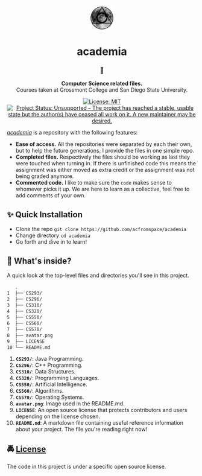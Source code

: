 <!-- HEADING -->

<p align="center">
  <img src="./avatar.png" width="60">
</p>
<h1 align="center">academia</h1>

<!-- DESCRIPTION -->

<h3 align="center">
  <span role="img" aria-label="Backpack">🎒</span>
</h3>
<p align="center">
  <strong>Computer Science related files.</strong><br>
  Courses taken at Grossmont College and San Diego State University.
</p>

<!-- BADGES -->

<p align="center">
    <a href="https://github.com/acfromspace/academia/blob/master/LICENSE">
        <img src="https://img.shields.io/github/license/mashape/apistatus.svg"
            alt="License: MIT"></a>
    <a href="https://www.repostatus.org/#unsupported">
      <img src="https://www.repostatus.org/badges/latest/unsupported.svg" alt="Project Status: Unsupported – The project has reached a stable, usable state but the author(s) have ceased all work on it. A new maintainer may be desired." /></a>
</p>

<!-- FEATURES -->

[*academia*](https://github.com/acfromspace/academia) is a repository with the following features:

- **Ease of access.** All the repositories were separated by each their own, but to help the future generations, I provide the files in one simple repo.
- **Completed files.** Respectively the files should be working as last they were touched when turning in. If there is unfinished code this means the assignment was either moved as extra credit or the assignment was not being graded anymore.
- **Commented code.** I like to make sure the `code` makes sense to whomever picks it up. We are here to learn as a collective, feel free to add comments of your own.

<!-- QUICK INSTALLATION -->

## <span role="img" aria-label="Sparkles">✨</span> Quick Installation

- Clone the repo `git clone https://github.com/acfromspace/academia`
- Change directory `cd academia`
- Go forth and dive in to learn!

<!-- IN-DEPTH GUIDE -->

<!-- ## <span role="img" aria-label="Rocket">🚀</span> Putting this in the Infinity Gauntlet (In-Depth Guide)

OR

## <span role="img" aria-label="Video Game">🎮</span> Controls

```txt
CONTROLS HERE
``` -->

<!-- WHAT'S INSIDE? -->

## <span role="img" aria-label="Thinking Face">🤔</span> What's inside?

A quick look at the top-level files and directories you'll see in this project.

```
   .
1  ├── CS293/
2  ├── CS296/
3  ├── CS310/
4  ├── CS320/
5  ├── CS550/
6  ├── CS560/
7  ├── CS570/
8  ├── avatar.png
9  ├── LICENSE   
10 └── README.md
```

1.  **`CS293/`**: Java Programming.
2.  **`CS296/`**: C++ Programming.
3.  **`CS310/`**: Data Structures.
4.  **`CS320/`**: Programming Languages.
5.  **`CS550/`**: Artificial Intelligence.
6.  **`CS560/`**: Algorithms.
7.  **`CS570/`**: Operating Systems.
8.  **`avatar.png`**: Image used in the README.md.
9.  **`LICENSE`**: An open source license that protects contributors and users depending on the license chosen.
10. **`README.md`**: A markdown file containing useful reference information about your project. The file you're reading right now!

<!-- LICENSE -->

## <span role="img" aria-label="Oncoming Police Car">🚔</span> [License](LICENSE)

The code in this project is under a specific open source license.
